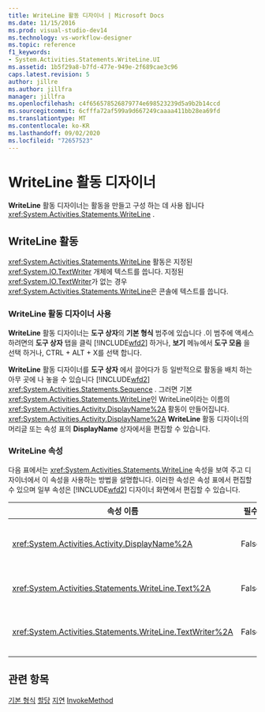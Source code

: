 ```yaml
---
title: WriteLine 활동 디자이너 | Microsoft Docs
ms.date: 11/15/2016
ms.prod: visual-studio-dev14
ms.technology: vs-workflow-designer
ms.topic: reference
f1_keywords:
- System.Activities.Statements.WriteLine.UI
ms.assetid: 1b5f29a8-b7fd-477e-949e-2f689cae3c96
caps.latest.revision: 5
author: jillre
ms.author: jillfra
manager: jillfra
ms.openlocfilehash: c4f656578526879774e698523239d5a9b2b14ccd
ms.sourcegitcommit: 6cfffa72af599a9d667249caaaa411bb28ea69fd
ms.translationtype: MT
ms.contentlocale: ko-KR
ms.lasthandoff: 09/02/2020
ms.locfileid: "72657523"
---
```

# <a name="writeline-activity-designer"></a>WriteLine 활동 디자이너
**WriteLine** 활동 디자이너는 활동을 만들고 구성 하는 데 사용 됩니다 <xref:System.Activities.Statements.WriteLine> .

## <a name="the-writeline-activity"></a>WriteLine 활동
 <xref:System.Activities.Statements.WriteLine> 활동은 지정된 <xref:System.IO.TextWriter> 개체에 텍스트를 씁니다. 지정된 <xref:System.IO.TextWriter>가 없는 경우 <xref:System.Activities.Statements.WriteLine>은 콘솔에 텍스트를 씁니다.

### <a name="using-the-writeline-activity-designer"></a>WriteLine 활동 디자이너 사용
 **WriteLine** 활동 디자이너는 **도구 상자**의 **기본 형식** 범주에 있습니다 .이 범주에 액세스 하려면의 **도구 상자** 탭을 클릭 [!INCLUDE[wfd2](../includes/wfd2-md.md)] 하거나, **보기** 메뉴에서 **도구 모음** 을 선택 하거나, CTRL + ALT + X를 선택 합니다.

 **WriteLine** 활동 디자이너를 **도구 상자** 에서 끌어다가 등 일반적으로 활동을 배치 하는 아무 곳에 나 놓을 수 있습니다 [!INCLUDE[wfd2](../includes/wfd2-md.md)] <xref:System.Activities.Statements.Sequence> . 그러면 기본 <xref:System.Activities.Statements.WriteLine>인 WriteLine이라는 이름의 <xref:System.Activities.Activity.DisplayName%2A> 활동이 만들어집니다. <xref:System.Activities.Activity.DisplayName%2A> **WriteLine** 활동 디자이너의 머리글 또는 속성 표의 **DisplayName** 상자에서을 편집할 수 있습니다.

### <a name="the-writeline-properties"></a>WriteLine 속성
 다음 표에서는 <xref:System.Activities.Statements.WriteLine> 속성을 보여 주고 디자이너에서 이 속성을 사용하는 방법을 설명합니다. 이러한 속성은 속성 표에서 편집할 수 있으며 일부 속성은 [!INCLUDE[wfd2](../includes/wfd2-md.md)] 디자이너 화면에서 편집할 수 있습니다.

|속성 이름|필수|사용량|
|-------------------|--------------|-----------|
|<xref:System.Activities.Activity.DisplayName%2A>|False|<xref:System.Activities.Statements.WriteLine> 활동의 이름입니다. 기본값은 WriteLine입니다. <xref:System.Activities.Activity.DisplayName%2A>은 꼭 필요하지 않더라도 사용하는 것이 좋습니다.|
|<xref:System.Activities.Statements.WriteLine.Text%2A>|False|쓸 텍스트입니다. 속성을 설정 하려면 **WriteLine** 활동 디자이너의 **텍스트** 상자 또는 속성 표에 Visual Basic 식을 입력 합니다.|
|<xref:System.Activities.Statements.WriteLine.TextWriter%2A>|False|<xref:System.IO.TextWriter>이 <xref:System.Activities.Statements.WriteLine>를 쓸 대상 <xref:System.Activities.Statements.WriteLine.Text%2A>입니다. 기본값은 콘솔입니다.|

## <a name="see-also"></a>관련 항목
 [기본 형식](../workflow-designer/primitives-activity-designers.md) [할당](../workflow-designer/assign-activity-designer.md) [지연](../workflow-designer/delay-activity-designer.md) [InvokeMethod](../workflow-designer/invokemethod-activity-designer.md)